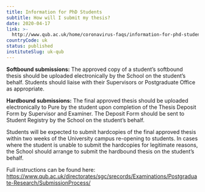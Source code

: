 ```yaml
---
title: Information for PhD Students
subtitle: How will I submit my thesis?
date: 2020-04-17
link: >-
  http://www.qub.ac.uk/home/coronavirus-faqs/information-for-phd-students/
countryCode: uk
status: published
instituteSlug: uk-qub
---
```

**Softbound submissions:** The approved copy of a student’s softbound thesis should be uploaded electronically by the School on the student’s behalf. Students should liaise with their Supervisors or Postgraduate Office as appropriate.

**Hardbound submissions:** The final approved thesis should be uploaded electronically to Pure by the student upon completion of the Thesis Deposit Form by Supervisor and Examiner. The Deposit Form should be sent to Student Registry by the School on the student’s behalf.

Students will be expected to submit hardcopies of the final approved thesis within two weeks of the University campus re-opening to students. In cases where the student is unable to submit the hardcopies for legitimate reasons, the School should arrange to submit the hardbound thesis on the student’s behalf.

Full instructions can be found here: <https://www.qub.ac.uk/directorates/sgc/srecords/Examinations/Postgraduate-Research/SubmissionProcess/>
